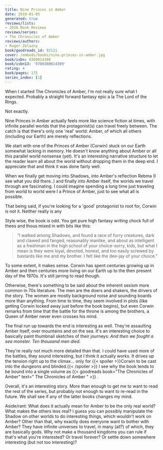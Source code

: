 ```yaml
---
title: Nine Princes in Amber
date: 2018-01-05
generated: true
reviews/lists:
- 2018 Book Reviews
reviews/series:
- The Chronicles of Amber
reviews/authors:
- Roger Zelazny
book/goodreads_id: 92121
cover: /embeds/books/nine-princes-in-amber.jpg
book/isbn: 0380014300
book/isbn13: '9780380014309'
rating: 4
book/pages: 175
series_index: [1]
---
```

When I started The Chronicles of Amber, I'm not really sure what I expected. Probably a straight forward fantasy epic a la The Lord of the Rings.  

Not exactly.  

<!--more-->

Nine Princes in Amber actually feels more like science fiction at times, with infinite parallel worlds that the protagonist(s) can travel freely between. The catch is that there's only one 'real' world: Amber, of which all others (including our Earth) are merely reflections.  

We start with one of the Princes of Amber (Corwin) stuck on our Earth somewhat lacking in memory. He doesn't know anything about Amber or all this parallel world nonsense (yet). It's an interesting narrative structure to let the reader learn all about the world without dropping them in the deep end. I appreciate that and think it was done fairly well.  

When we finally get moving into Shadows, into Amber's reflection Rebma (I see what you did there..) and finally into Amber itself, the worlds we travel through are fascinating. I could imagine spending a long time just traveling from world to world were I a Prince of Amber, just to see what all is possible.  

That being said, if you're looking for a 'good' protagonist to root for, Corwin is not it. Neither really is any  

Style wise, the book is odd. You get pure high fantasy writing chock full of thees and thous mixed in with bits like this:  

> “I walked among Shadows, and found a race of furry creatures, dark and clawed and fanged, reasonably manlike, and about as intelligent as a freshman in the high school of your choice-sorry, kids, but what I mean is they were loyal, devoted, honest, and too easily screwed by bastards like me and my brother. I felt like the dee-jay of your choice.”

To some extent, it makes sense. Corwin has spent centuries growing up in Amber and then centuries more living on our Earth up to the then present day of the 1970s. It's still jarring to read though.  

Otherwise, there's something to be said about the inherent sexism more common in 70s literature. The men are the doers and shakers, the drivers of the story. The women are mostly background noise and sounding boards more than anything. From time to time, they seem involved in plots (like getting Corwin locked away just before the book begins), but even Corwin remarks from time that the battle for the throne is among the brothers, a Queen of Amber never even crosses his mind.  

The final run up towards the end is interesting as well. They're assaulting Amber itself, over mountains and on the sea. It's an interesting choice to basically paint thumbnail sketches of their journeys: _And then we fought a sea monster. Ten thousand men died._  

They're really not much more detailed than that. I could have used more of the battles, they sound interesting, but I think it actually works. It drives up the tension right up to the climax... only for  {{< spoiler >}}Corwin to be cast into the dungeons and blinded.{{< /spoiler >}}  I see why the book tends to be bound into a single volume as {{< goodreads book="The Chronicles of Amber" text=" The Chronicles of Amber " >}} .  

Overall, it's an interesting story. More than enough to get me to want to read the rest of the series, but probably not enough to want to re-read in the future. We shall see if any of the latter books changes my mind.  

Aside/rant: What does it actually mean for Amber to be the only real world? What makes the others less real? I guess you can possibly manipulate the Shadow on other worlds to do interesting things, which wouldn't work on Amber? Other than that, why exactly does everyone want to bother with Amber? They have infinite universes to travel, in many (all?) of which, they are basically gods. Why not make a thousand kingdoms you can rule if that's what you're interested? Or travel forever? Or settle down somewhere interesting (but not too interesting)?